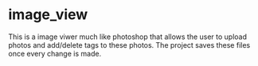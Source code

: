 # image_view
This is a image viwer much like photoshop that allows the user to upload photos and add/delete tags to these photos. 
The project saves these files once every change is made. 
